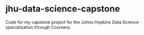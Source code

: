 # jhu-data-science-capstone
Code for my capstone project for the Johns Hopkins Data Science specialization through Coursera.
